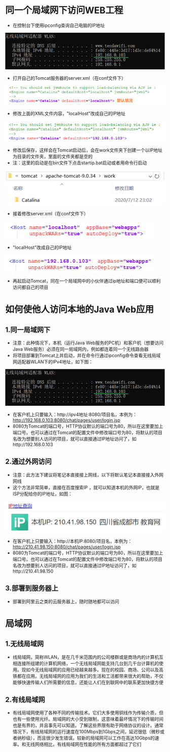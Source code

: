 # 同一个局域网下访问WEB工程

- 在控制台下使用ipconfig查询自己电脑的IP地址

![image-20200712225556064](图片.assets/image-20200712225556064.png)

- 打开自己的Tomcat服务器的server.xml（在conf文件下）

![image-20200712225726160](图片.assets/image-20200712225726160.png)

- 修改上面的XML文件内容，"localHost"改成自己的IP地址

![image-20200712225839631](图片.assets/image-20200712225839631.png)

- 修改后保存，这样会在Tomcat启动后，会在work文件夹下创建一个以IP地址为目录的文件夹，里面的文件夹都是空的
- 注：这里的启动是在bin文件下点击startip.bat启动或者用命令行启动

![image-20200712230530990](图片.assets/image-20200712230530990.png)

- 接着修改server.xml（在conf文件下）

![image-20200712230615267](图片.assets/image-20200712230615267.png)

- "localHost"改成自己的IP地址

![image-20200712230636332](图片.assets/image-20200712230636332.png)

- 再起启动Tomcat，同在一个局域网中的小伙伴通过ip地址和端口便可以顺利访问都自己的项目

# 如何使他人访问本地的Java Web应用

## 1.同一局域网下

- 注意：此种情况下，本机（运行Java Web服务的PC机）和客户机（想要访问Java Web服务）必须在同一局域网内，例如都连着同一个无线路由器
- 将项目部署到Tomcat上并启动，并在命令行通过ipconfig命令查看无线局域网适配器WLAN下的IPv4地址，如下图：

![image-20200712225556064](图片.assets/image-20200712225556064.png)

- 在客户机上只要输入：http://ipv4地址:8080/项目名，本例为：http://192.168.0.103:8080/chat/pages/user/login.jsp
- 8080为Tomcat的端口号，HTTP协议默认的端口号为80，所以在这里要加上端口号。也可以通过在Tomcat的配置文件中修改端口号为80，将默认的项目名改为想要别人访问的项目，就可以直接通过IP地址访问了，如http://192.168.0.103

## 2.通过外网访问

- 注意：此方法下建议将笔记本直接接上网线，以下将默认笔记本直接接入外网网线
- 这个方法非常简单，直接在百度搜索IP ，就可以知道本机的外网IP，也就是ISP分配给你的IP地址，如图：

![image-20200712233419979](图片.assets/image-20200712233419979.png)

- 在客户机上只要输入：http://本机IP:8080/项目名，本例为：http://210.41.98.150:8080/chat/pages/user/login.jsp
- 8080为Tomcat的端口号，HTTP协议默认的端口号为80，所以在这里要加上端口号。也可以通过在Tomcat的配置文件中修改端口号为80，将默认的项目名改为想要别人访问的项目，就可以直接通过IP地址访问了，如http://210.41.98.150

## 3.部署到服务器上

- 部署到阿里云之类的云服务器上，随时随地都可以访问

# 局域网

## 1.无线局域网

- 线局域网，简称WLAN，是在几千米范围内的公司楼群或是商场内的计算机互相连接所组建的计算机网络，一个无线局域网能支持几台到几千台计算机的使用。现如今无线局域网的应用已经越来越多。现在的校园、商场、公司以及高铁都在应用。无线局域网的应用为我们的生活和工活都带来很大的帮助，不仅能够快速传输人们所需要的信息，还能让人们在到联网中的联系更加快捷方便

## 2.有线局域网

- 有线局域网使用了各种不同的传输技术。它们大多使用铜线作为传输介质，但也有一些使用光纤。局域网的大小受到限制，这意味着最坏情况下的传输时间也是有界的，并且事先可以知道。了解这些界限有助于网络协议的设计。通常情况下，有线局域网的运行速度在100Mbps到1Gbps之间，延迟很低（微秒或者纳秒级），而且很少发生错误。较新的局域网可以工作在高达10Gbps的速率。和无线网络相比，有线局域网在性能的所有方面都超过了它们